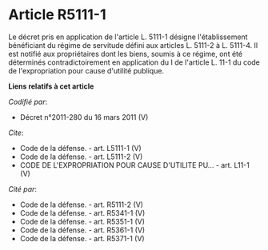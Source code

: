 # Article R5111-1

Le décret pris en application de l'article L. 5111-1 désigne l'établissement bénéficiant du régime de servitude défini aux
articles L. 5111-2 à L. 5111-4. Il est notifié aux propriétaires dont les biens, soumis à ce régime, ont été déterminés
contradictoirement en application du I de l'article L. 11-1 du code de l'expropriation pour cause d'utilité publique.

**Liens relatifs à cet article**

_Codifié par_:

  - Décret n°2011-280 du 16 mars 2011 (V)

_Cite_:

  - Code de la défense. - art. L5111-1 (V)
  - Code de la défense. - art. L5111-2 (V)
  - CODE DE L'EXPROPRIATION POUR CAUSE D'UTILITE PU... - art. L11-1 (V)

_Cité par_:

  - Code de la défense. - art. R5111-2 (V)
  - Code de la défense. - art. R5341-1 (V)
  - Code de la défense. - art. R5351-1 (V)
  - Code de la défense. - art. R5361-1 (V)
  - Code de la défense. - art. R5371-1 (V)
